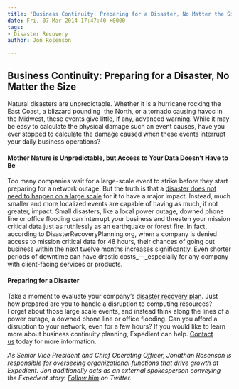 ```yaml
---
title: 'Business Continuity: Preparing for a Disaster, No Matter the Size'
date: Fri, 07 Mar 2014 17:47:40 +0000
tags:
- Disaster Recovery
author: Jon Rosenson

---
```

## Business Continuity: Preparing for a Disaster, No Matter the Size

Natural disasters are unpredictable. Whether it is a hurricane rocking the East Coast, a blizzard pounding  the North, or a tornado causing havoc in the Midwest, these events give little, if any, advanced warning. While it may be easy to calculate the physical damage such an event causes, have you ever stopped to calculate the damage caused when these events interrupt your daily business operations?

#### Mother Nature is Unpredictable, but Access to Your Data Doesn’t Have to Be

Too many companies wait for a large-scale event to strike before they start preparing for a network outage. But the truth is that a [disaster does not need to happen on a large scale](https://www.expedient.com/how-much-does-downtime-really-cost/ "How Much Does Downtime Really Cost?") for it to have a major impact. Instead, much smaller and more localized events are capable of having as much, if not greater, impact. Small disasters, like a local power outage, downed phone line or office flooding can interrupt your business and threaten your mission critical data just as ruthlessly as an earthquake or forest fire. In fact, according to DisasterRecoveryPlanning.org, when a company is denied access to mission critical data for 48 hours, their chances of going out business within the next twelve months increases significantly. Even shorter periods of downtime can have drastic costs_—_especially for any company with client-facing services or products.

#### Preparing for a Disaster

Take a moment to evaluate your company’s [disaster recovery plan](/managed-services/disaster-recovery/ "Disaster Recovery as a Service"). Just how prepared are you to handle a disruption to computing resources? Forget about those large scale events, and instead think along the lines of a power outage, a downed phone line or office flooding. Can you afford a disruption to your network, even for a few hours? If you would like to learn more about business continuity planning, Expedient can help. [Contact us](https://www.expedient.com/support/ "Support") today for more information.

_As Senior Vice President and Chief Operating Officer, Jonathan Rosenson is responsible for overseeing organizational functions that drive growth at Expedient. Jon additionally acts as an external spokesperson conveying the Expedient story._ [_Follow him_](https://twitter.com/rosenson) _on Twitter._